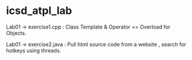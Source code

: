 # icsd_atpl_lab
Lab01 -> exercise1.cpp : Class Template & Operator == Overload for Objects.

Lab01 -> exercise2.java : Pull html source code from a website , search for hotkeys using threads.
